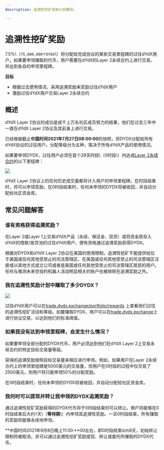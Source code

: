 ```yaml
---
description: 追溯性挖矿奖励计划概览。

---
```


# 追溯性挖矿奖励

7.5%\（`75,000,000个DYDX`\）将分配给完成协议的某些交易里程碑的过往dYdX用户。如果要申领赚取的代币，用户需要在dYdX的Layer 2永续合约上进行交易，并达到各自的申领里程碑。

**目标**

* 根据过去使用情况，采用追溯奖励来奖励过往dYdX用户
* 激励过往dYdX用户交易Layer 2永续合约

## 概述

dYdX Layer 2协议的成功是成千上万名社区成员努力的结果，他们在过去三年中一直在dYdX Layer 2协议及其前身上进行交易。

已经根据截止**中国时间2021年7月27日08:00:00**的快照，将DYDX分配给所有dYdX协议的过往用户。分配等级分为五种，取决于所有dYdX产品的使用情况。

如果要申领DYDX，过往用户必须在首个28天时段\（0时段\）内达成[Layer 2永续合约](https://trade.dydx.exchange)的以下里程碑：

![](https://lh6.googleusercontent.com/iH_QWjelVjw0XNiarfQOtIDWoNXDFNesToS0W7dKnMCUM9s4cdVF4ocrO4orhtZNMEdGP7XjexAOrn-fsVpiLVaoq5NNSzS-BzhDRYcMURlJJ5klqi3VCJyPP-x5tJ-oCJpgyJ7j)

dYdX Layer 2协议上的任何历史成交量都将计入用户的申领里程碑。在时段结束时，将可以申领奖励。在0时段结束时，任何未申领的DYDX将被收回，并自动分配给社区资金库。

## **常见问题解答**

### **谁有资格获得追溯奖励？**

在Layer 2或Layer 1上交易dYdX产品（永续、保证金、现货）或将资金质存入dYdX的借款/放贷池的过往dYdX用户，便有资格通过追溯奖励获得DYDX。

根据对DYDX和dYdX Layer 2协议在美国的使用限制，追溯性挖矿不能提供给位于美国或任何其他受禁止的司法管辖区、在美国或任何其他受禁止的司法管辖区注册或以其他方式成立公司或者是美国或任何其他受禁止的司法管辖区居民的用户。任何与推测未来空投的机器人活动明显相关的账户也被排除在追溯奖励之外。

### 我在追溯性奖励计划中赚取了多少DYDX？

![](https://lh5.googleusercontent.com/DiJXEw5PJe17cNPzYwIxOeiR6e0Aa6htTNuOWmJ97fS1Wp0fnMuHReDPC6K4a1UuGOiknTxedSoNs4hoyb4aSQrZlmdbVfndGQJBnUt9V81JV24PQ8JZh00WKiizDnuJ7OYJ9Czc)

过往dYdX用户可以在[trade.dydx.exchange/portfolio/rewards](https://trade.dydx.exchange/portfolio/rewards) 上查看他们过往的追溯性挖矿活动和等级。如要赚取DYDX，用户可以在[trade.dydx.exchange](https://trade.dydx.exchange/)上进行协议交易，以达到他们的标准阈值。

### 如果我没有达到申领里程碑，会发生什么情况？

如果要申领全部分配的DYDX代币，用户必须达到他们在dYdX Layer 2上交易永续合约的特定目标交易量等级。

获得的追溯奖励按照目标交易量来相应进行申领。例如，如果用户在Layer 2永续合约上的申领里程碑是5000美元的交易量，但用户在0时段的过程中仅交易了2500美元，则用户将只能申领50%的分配奖励。

在0时段结束时，任何未申领的DYDX将被收回，并自动分配给社区资金库。

### 我何时可以提现并转让我申领的DYDX追溯奖励？

通过追溯性挖矿奖励获得的DYDX代币将于0时段结束时可以转让。用户将能够在0时段结束后大约`7`天\（**等待期**\）内申领其追溯性奖励。一旦0时段结束，所有赚取的奖励将能够永续地申领。

**中国时间2021年9月8日晚上11:00:**00左右，即0时段结束`后的`8天，初始转让限制将被取消，并可以通过追溯性挖矿奖励提现、转让或委托所赚取的DYDX代币。

